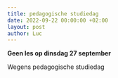 ```yaml
---
title: pedagogische studiedag
date: 2022-09-22 00:00:00 +02:00
layout: post
author: Luc
---
```


<p><strong>Geen les op dinsdag 27 september</strong></p>

<p>Wegens pedagogische studiedag</p>
